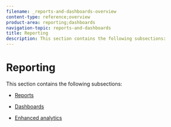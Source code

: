 ```yaml
---
filename: _reports-and-dashboards-overview
content-type: reference;overview
product-area: reporting;dashboards
navigation-topic: reports-and-dashboards
title: Reporting
description: This section contains the following subsections:
---
```


# Reporting

This section contains the following subsections:

* [Reports](../reports-and-dashboards/reports/reports-overview.md) 
* [Dashboards](../reports-and-dashboards/dashboards/dashboards-overview.md) 
* [Enhanced analytics](../enhanced-analytics/enhanced-analytics.md)

  <!--
  [future Data Access link]
  -->

